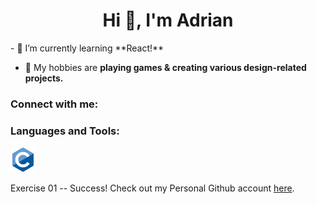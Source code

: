 <h1 align="center">Hi 👋, I'm Adrian</h1>
- 🌱 I’m currently learning **React!**

- 📒 My hobbies are **playing games & creating various design-related projects.**

<h3 align="left">Connect with me:</h3>
<p align="left">
</p>

<h3 align="left">Languages and Tools:</h3>
<p align="left"> <a href="https://www.cprogramming.com/" target="_blank" rel="noreferrer"> <img src="https://raw.githubusercontent.com/devicons/devicon/master/icons/c/c-original.svg" alt="c" width="40" height="40"/> </a> </p>


Exercise 01 -- Success!
Check out my Personal Github account [here](https://github.com/martinrplaza).

